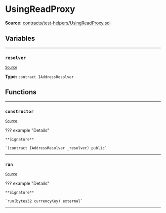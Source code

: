 # UsingReadProxy

**Source:** [contracts/test-helpers/UsingReadProxy.sol](https://github.com/Synthetixio/synthetix/tree/develop/contracts/test-helpers/UsingReadProxy.sol)

## Variables

---

### `resolver`
<sub>[Source](https://github.com/Synthetixio/synthetix/tree/develop/contracts/test-helpers/UsingReadProxy.sol#L8)</sub>

**Type:** `contract IAddressResolver`

## Functions

---

### `constructor`
<sub>[Source](https://github.com/Synthetixio/synthetix/tree/develop/contracts/test-helpers/UsingReadProxy.sol#L10)</sub>

??? example "Details"

    **Signature**

    `(contract IAddressResolver _resolver) public`

---

### `run`
<sub>[Source](https://github.com/Synthetixio/synthetix/tree/develop/contracts/test-helpers/UsingReadProxy.sol#L14)</sub>

??? example "Details"

    **Signature**

    `run(bytes32 currencyKey) external`

---

